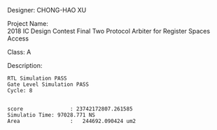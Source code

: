 
Designer: 
	CHONG-HAO XU




Project Name:	
	2018 IC Design Contest Final
	Two Protocol Arbiter for Register Spaces Access


Class:
	A	


Description:

	RTL Simulation PASS
	Gate Level Simulation PASS
	Cycle: 8 
	
	
	score 				: 23742172807.261585
	Simulatio Time: 97028.771 NS
	Area     			:	244692.090424 um2
